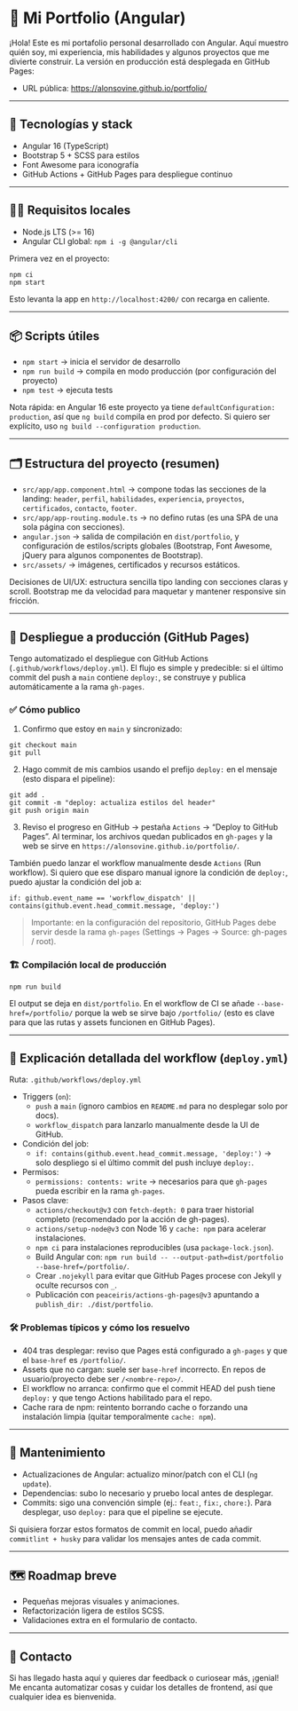 # 🚀 Mi Portfolio (Angular)

¡Hola! Este es mi portafolio personal desarrollado con Angular. Aquí muestro quién soy, mi experiencia, mis habilidades y algunos proyectos que me divierte construir. La versión en producción está desplegada en GitHub Pages:

- URL pública: https://alonsovine.github.io/portfolio/

---

## 🧰 Tecnologías y stack

- Angular 16 (TypeScript)
- Bootstrap 5 + SCSS para estilos
- Font Awesome para iconografía
- GitHub Actions + GitHub Pages para despliegue continuo

---

## 🧑‍💻 Requisitos locales

- Node.js LTS (>= 16)
- Angular CLI global: `npm i -g @angular/cli`

Primera vez en el proyecto:

```
npm ci
npm start
```

Esto levanta la app en `http://localhost:4200/` con recarga en caliente.

---

## 📦 Scripts útiles

- `npm start` → inicia el servidor de desarrollo
- `npm run build` → compila en modo producción (por configuración del proyecto)
- `npm test` → ejecuta tests

Nota rápida: en Angular 16 este proyecto ya tiene `defaultConfiguration: production`, así que `ng build` compila en prod por defecto. Si quiero ser explícito, uso `ng build --configuration production`.

---

## 🗂️ Estructura del proyecto (resumen)

- `src/app/app.component.html` → compone todas las secciones de la landing: `header`, `perfil`, `habilidades`, `experiencia`, `proyectos`, `certificados`, `contacto`, `footer`.
- `src/app/app-routing.module.ts` → no defino rutas (es una SPA de una sola página con secciones).
- `angular.json` → salida de compilación en `dist/portfolio`, y configuración de estilos/scripts globales (Bootstrap, Font Awesome, jQuery para algunos componentes de Bootstrap).
- `src/assets/` → imágenes, certificados y recursos estáticos.

Decisiones de UI/UX: estructura sencilla tipo landing con secciones claras y scroll. Bootstrap me da velocidad para maquetar y mantener responsive sin fricción.

---

## 🚢 Despliegue a producción (GitHub Pages)

Tengo automatizado el despliegue con GitHub Actions (`.github/workflows/deploy.yml`). El flujo es simple y predecible: si el último commit del push a `main` contiene `deploy:`, se construye y publica automáticamente a la rama `gh-pages`.

### ✅ Cómo publico

1) Confirmo que estoy en `main` y sincronizado:

```
git checkout main
git pull
```

2) Hago commit de mis cambios usando el prefijo `deploy:` en el mensaje (esto dispara el pipeline):

```
git add .
git commit -m "deploy: actualiza estilos del header"
git push origin main
```

3) Reviso el progreso en GitHub → pestaña `Actions` → “Deploy to GitHub Pages”. Al terminar, los archivos quedan publicados en `gh-pages` y la web se sirve en `https://alonsovine.github.io/portfolio/`.

También puedo lanzar el workflow manualmente desde `Actions` (Run workflow). Si quiero que ese disparo manual ignore la condición de `deploy:`, puedo ajustar la condición del job a:

```
if: github.event_name == 'workflow_dispatch' || contains(github.event.head_commit.message, 'deploy:')
```

> Importante: en la configuración del repositorio, GitHub Pages debe servir desde la rama `gh-pages` (Settings → Pages → Source: gh-pages / root).

### 🏗️ Compilación local de producción

```
npm run build
```

El output se deja en `dist/portfolio`. En el workflow de CI se añade `--base-href=/portfolio/` porque la web se sirve bajo `/portfolio/` (esto es clave para que las rutas y assets funcionen en GitHub Pages).

---

## 🧾 Explicación detallada del workflow (`deploy.yml`)

Ruta: `.github/workflows/deploy.yml`

- Triggers (`on`):
  - `push` a `main` (ignoro cambios en `README.md` para no desplegar solo por docs).
  - `workflow_dispatch` para lanzarlo manualmente desde la UI de GitHub.
- Condición del job:
  - `if: contains(github.event.head_commit.message, 'deploy:')` → solo despliego si el último commit del push incluye `deploy:`.
- Permisos:
  - `permissions: contents: write` → necesarios para que `gh-pages` pueda escribir en la rama `gh-pages`.
- Pasos clave:
  - `actions/checkout@v3` con `fetch-depth: 0` para traer historial completo (recomendado por la acción de gh-pages).
  - `actions/setup-node@v3` con Node 16 y `cache: npm` para acelerar instalaciones.
  - `npm ci` para instalaciones reproducibles (usa `package-lock.json`).
  - Build Angular con: `npm run build -- --output-path=dist/portfolio --base-href=/portfolio/`.
  - Crear `.nojekyll` para evitar que GitHub Pages procese con Jekyll y oculte recursos con `_`.
  - Publicación con `peaceiris/actions-gh-pages@v3` apuntando a `publish_dir: ./dist/portfolio`.

### 🛠️ Problemas típicos y cómo los resuelvo

- 404 tras desplegar: reviso que Pages está configurado a `gh-pages` y que el `base-href` es `/portfolio/`.
- Assets que no cargan: suele ser `base-href` incorrecto. En repos de usuario/proyecto debe ser `/<nombre-repo>/`.
- El workflow no arranca: confirmo que el commit HEAD del push tiene `deploy:` y que tengo Actions habilitado para el repo.
- Cache rara de npm: reintento borrando cache o forzando una instalación limpia (quitar temporalmente `cache: npm`).

---

## 🧭 Mantenimiento

- Actualizaciones de Angular: actualizo minor/patch con el CLI (`ng update`).
- Dependencias: subo lo necesario y pruebo local antes de desplegar.
- Commits: sigo una convención simple (ej.: `feat:`, `fix:`, `chore:`). Para desplegar, uso `deploy:` para que el pipeline se ejecute.

Si quisiera forzar estos formatos de commit en local, puedo añadir `commitlint + husky` para validar los mensajes antes de cada commit.

---

## 🗺️ Roadmap breve

- Pequeñas mejoras visuales y animaciones.
- Refactorización ligera de estilos SCSS.
- Validaciones extra en el formulario de contacto.

---

## 📮 Contacto

Si has llegado hasta aquí y quieres dar feedback o curiosear más, ¡genial! Me encanta automatizar cosas y cuidar los detalles de frontend, así que cualquier idea es bienvenida.

